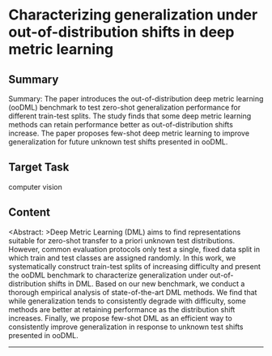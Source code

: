 # Characterizing generalization under out-of-distribution shifts in deep metric learning

## Summary

Summary: The paper introduces the out-of-distribution deep metric learning (ooDML) benchmark to test zero-shot generalization performance for different train-test splits. The study finds that some deep metric learning methods can retain performance better as out-of-distribution shifts increase. The paper proposes few-shot deep metric learning to improve generalization for future unknown test shifts presented in ooDML.


## Target Task

computer vision

## Content

<Abstract: >Deep Metric Learning (DML) aims to find representations suitable for zero-shot transfer to a priori unknown test distributions. However, common evaluation protocols only test a single, fixed data split in which train and test classes are assigned randomly. In this work, we systematically construct train-test splits of increasing difficulty and present the ooDML benchmark to characterize generalization under out-of-distribution shifts in DML. Based on our new benchmark, we conduct a thorough empirical analysis of state-of-the-art DML methods. We find that while generalization tends to consistently degrade with difficulty, some methods are better at retaining performance as the distribution shift increases. Finally, we propose few-shot DML as an efficient way to consistently improve generalization in response to unknown test shifts presented in ooDML.



---

